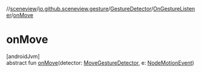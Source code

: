 //[sceneview](../../../../index.md)/[io.github.sceneview.gesture](../../index.md)/[GestureDetector](../index.md)/[OnGestureListener](index.md)/[onMove](on-move.md)

# onMove

[androidJvm]\
abstract fun [onMove](on-move.md)(detector: [MoveGestureDetector](../../-move-gesture-detector/index.md), e: [NodeMotionEvent](../../-node-motion-event/index.md))
